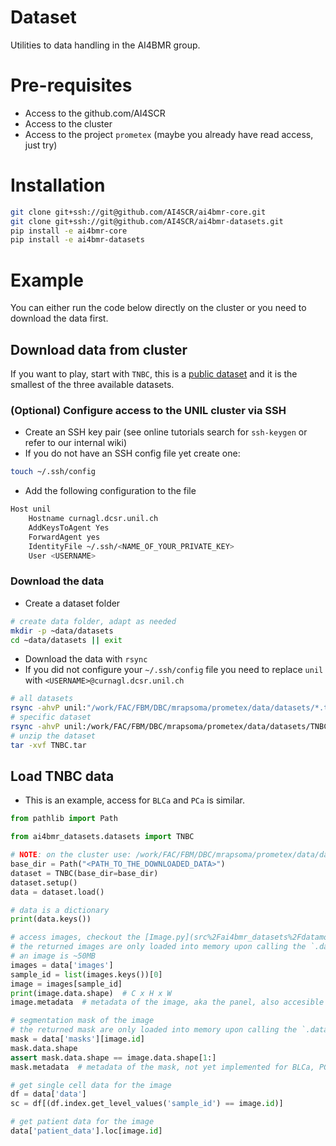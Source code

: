 # Dataset

Utilities to data handling in the AI4BMR group.

# Pre-requisites

- Access to the github.com/AI4SCR
- Access to the cluster
- Access to the project `prometex` (maybe you already have read access, just try)

# Installation

```bash
git clone git+ssh://git@github.com/AI4SCR/ai4bmr-core.git
git clone git+ssh://git@github.com/AI4SCR/ai4bmr-datasets.git
pip install -e ai4bmr-core
pip install -e ai4bmr-datasets
```

# Example

You can either run the code below directly on the cluster or you need to download the data first.

## Download data from cluster

If you want to play, start with `TNBC`, this is
a [public dataset](https://www.sciencedirect.com/science/article/pii/S0092867418311000?via%3Dihub)
and it is the smallest of the three available datasets.

### (Optional) Configure access to the UNIL cluster via SSH

- Create an SSH key pair (see online tutorials search for `ssh-keygen` or refer to our internal wiki)
- If you do not have an SSH config file yet create one:

```bash
touch ~/.ssh/config
```

- Add the following configuration to the file

```bash
Host unil
    Hostname curnagl.dcsr.unil.ch
    AddKeysToAgent Yes
    ForwardAgent yes
    IdentityFile ~/.ssh/<NAME_OF_YOUR_PRIVATE_KEY>
    User <USERNAME>
```

### Download the data

- Create a dataset folder

```bash
# create data folder, adapt as needed
mkdir -p ~data/datasets
cd ~data/datasets || exit
```

- Download the data with `rsync`
- If you did not configure your `~/.ssh/config` file you need to replace `unil` with `<USERNAME>@curnagl.dcsr.unil.ch`

```bash
# all datasets
rsync -ahvP unil:"/work/FAC/FBM/DBC/mrapsoma/prometex/data/datasets/*.tar" .
# specific dataset
rsync -ahvP unil:/work/FAC/FBM/DBC/mrapsoma/prometex/data/datasets/TNBC.tar .
# unzip the dataset
tar -xvf TNBC.tar
```

## Load TNBC data

- This is an example, access for `BLCa` and `PCa` is similar.

```python
from pathlib import Path

from ai4bmr_datasets.datasets import TNBC

# NOTE: on the cluster use: /work/FAC/FBM/DBC/mrapsoma/prometex/data/datasets/BLCa
base_dir = Path("<PATH_TO_THE_DOWNLOADED_DATA>")
dataset = TNBC(base_dir=base_dir)
dataset.setup()
data = dataset.load()

# data is a dictionary
print(data.keys())

# access images, checkout the [Image.py](src%2Fai4bmr_datasets%2Fdatamodels%2FImage.py)
# the returned images are only loaded into memory upon calling the `.data` attribute
# an image is ~50MB
images = data['images']
sample_id = list(images.keys())[0]
image = images[sample_id]
print(image.data.shape)  # C x H x W
image.metadata  # metadata of the image, aka the panel, also accesible via data['panel']

# segmentation mask of the image
# the returned mask are only loaded into memory upon calling the `.data` attribute
mask = data['masks'][image.id]
mask.data.shape
assert mask.data.shape == image.data.shape[1:]
mask.metadata  # metadata of the mask, not yet implemented for BLCa, PCa

# get single cell data for the image
df = data['data']
sc = df[(df.index.get_level_values('sample_id') == image.id)]

# get patient data for the image
data['patient_data'].loc[image.id]

```
